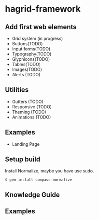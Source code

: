 # hagrid-framework

## Add first web elements

* Grid system (in progress)
* Buttons(TODO)
* Input forms(TODO)
* Typography(TODO)
* Glyphicons(TODO)
* Tables(TODO)
* Images(TODO)
* Alerts (TODO)

## Utilities

* Gutters (TODO)
* Responsive (TODO)
* Theming (TODO)
* Animations (TODO)

## Examples

* Landing Page

## Setup build

Install Normalize, maybe you have use sudo.

```
$ gem install compass-normalize
```

## Knowledge Guide

## Examples
